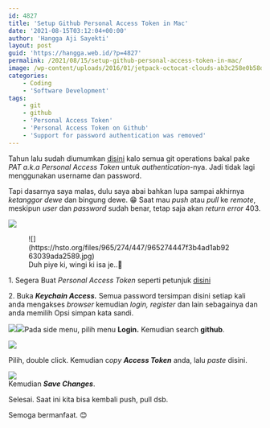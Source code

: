 ```yaml
---
id: 4827
title: 'Setup Github Personal Access Token in Mac'
date: '2021-08-15T03:12:04+00:00'
author: 'Hangga Aji Sayekti'
layout: post
guid: 'https://hangga.web.id/?p=4827'
permalink: /2021/08/15/setup-github-personal-access-token-in-mac/
image: /wp-content/uploads/2016/01/jetpack-octocat-clouds-ab3c258e0b58dc8354ebb57139827a23dcf3849d14ee8c6795a67a7bcfde9fb4.jpg
categories:
    - Coding
    - 'Software Development'
tags:
    - git
    - github
    - 'Personal Access Token'
    - 'Personal Access Token on Github'
    - 'Support for password authentication was removed'
---
```


Tahun lalu sudah diumumkan [disini](https://github.blog/2020-12-15-token-authentication-requirements-for-git-operations/) kalo semua git operations bakal pake *PAT a.k.a Personal Access Token* untuk *authentication*-nya. Jadi tidak lagi menggunakan username dan password.

Tapi dasarnya saya malas, dulu saya abai bahkan lupa sampai akhirnya *ketanggor dewe* dan bingung dewe. 😁 Saat mau *push* atau *pull* ke *remote*, meskipun *user* dan *password* sudah benar, tetap saja akan *return error* 403.

![](https://hangga.web.id/wp-content/uploads/2021/08/Screen-Shot-2021-08-15-at-05.21.02-700x82.png)

<figure class="wp-caption aligncenter" style="width: 400px">![](https://hsto.org/files/965/274/447/965274447f3b4ad1ab9263039ada2589.jpg)<figcaption class="wp-caption-text">Duh piye ki, wingi ki isa je..🧐</figcaption></figure>

1\. Segera Buat *Personal Access Token* seperti petunjuk [disini](https://docs.github.com/en/github/authenticating-to-github/keeping-your-account-and-data-secure/creating-a-personal-access-token)

2\. Buka ***Keychain Access.*** Semua password tersimpan disini setiap kali anda mengakses *browser* kemudian *login, register* dan lain sebagainya dan anda memilih Opsi simpan kata sandi.

![](https://hangga.web.id/wp-content/uploads/2021/08/Screen-Shot-2021-08-15-at-09.46.30-700x499.png)![](https://hangga.web.id/wp-content/uploads/2021/08/Screen-Shot-2021-08-14-at-20.32.21-700x395.png)Pada side menu, pilih menu **Login.** Kemudian search **github**.

![](https://hangga.web.id/wp-content/uploads/2021/08/Screen-Shot-2021-08-15-at-09.48.53-700x425.png)

Pilih, double click. Kemudian c*opy **Access Token*** anda, lalu *paste* disini.

![](https://hangga.web.id/wp-content/uploads/2021/08/github-PAT-700x448.png)  
Kemudian ***Save Changes***.

Selesai. Saat ini kita bisa kembali push, pull dsb.

Semoga bermanfaat. 😊